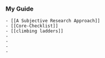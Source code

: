### My Guide
	- [[A Subjective Research Approach]]
	- [[Core-Checklist]]
	- [[climbing ladders]]
	-
	-
	-
	-